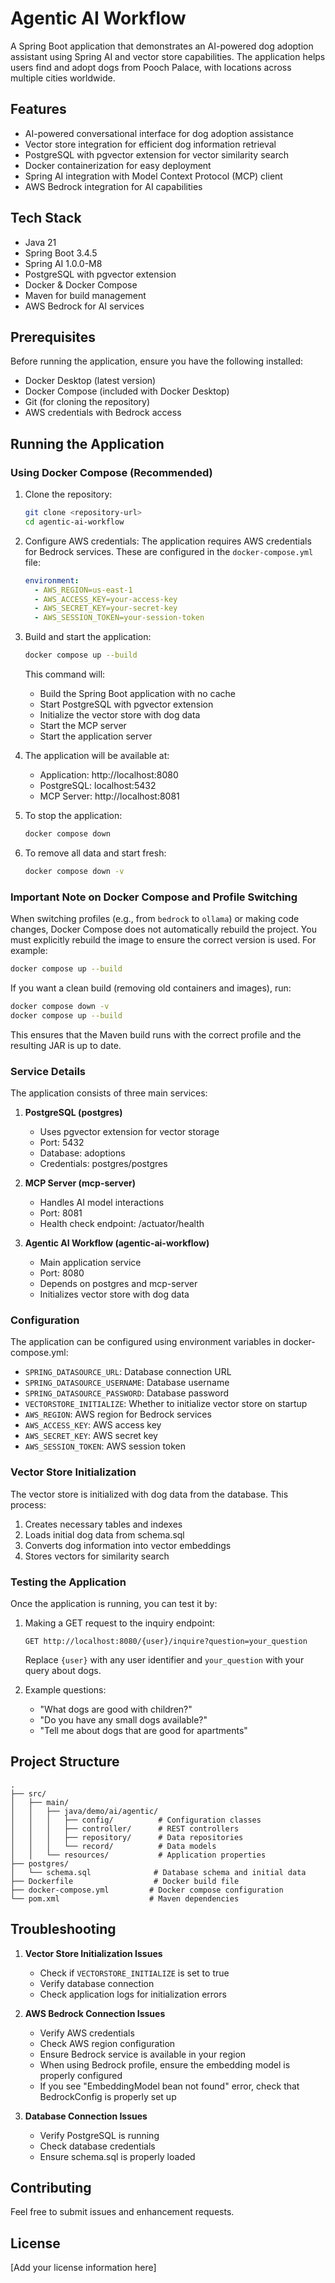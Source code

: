 # Agentic AI Workflow

A Spring Boot application that demonstrates an AI-powered dog adoption assistant using Spring AI and vector store capabilities. The application helps users find and adopt dogs from Pooch Palace, with locations across multiple cities worldwide.

## Features

- AI-powered conversational interface for dog adoption assistance
- Vector store integration for efficient dog information retrieval
- PostgreSQL with pgvector extension for vector similarity search
- Docker containerization for easy deployment
- Spring AI integration with Model Context Protocol (MCP) client
- AWS Bedrock integration for AI capabilities

## Tech Stack

- Java 21
- Spring Boot 3.4.5
- Spring AI 1.0.0-M8
- PostgreSQL with pgvector extension
- Docker & Docker Compose
- Maven for build management
- AWS Bedrock for AI services

## Prerequisites

Before running the application, ensure you have the following installed:

- Docker Desktop (latest version)
- Docker Compose (included with Docker Desktop)
- Git (for cloning the repository)
- AWS credentials with Bedrock access

## Running the Application

### Using Docker Compose (Recommended)

1. Clone the repository:
   ```bash
   git clone <repository-url>
   cd agentic-ai-workflow
   ```

2. Configure AWS credentials:
   The application requires AWS credentials for Bedrock services. These are configured in the `docker-compose.yml` file:
   ```yaml
   environment:
     - AWS_REGION=us-east-1
     - AWS_ACCESS_KEY=your-access-key
     - AWS_SECRET_KEY=your-secret-key
     - AWS_SESSION_TOKEN=your-session-token
   ```

3. Build and start the application:
   ```bash
   docker compose up --build
   ```
   This command will:
   - Build the Spring Boot application with no cache
   - Start PostgreSQL with pgvector extension
   - Initialize the vector store with dog data
   - Start the MCP server
   - Start the application server

4. The application will be available at:
   - Application: http://localhost:8080
   - PostgreSQL: localhost:5432
   - MCP Server: http://localhost:8081

5. To stop the application:
   ```bash
   docker compose down
   ```

6. To remove all data and start fresh:
   ```bash
   docker compose down -v
   ```

### Important Note on Docker Compose and Profile Switching

When switching profiles (e.g., from `bedrock` to `ollama`) or making code changes, Docker Compose does not automatically rebuild the project. You must explicitly rebuild the image to ensure the correct version is used. For example:

```sh
docker compose up --build
```

If you want a clean build (removing old containers and images), run:

```sh
docker compose down -v
docker compose up --build
```

This ensures that the Maven build runs with the correct profile and the resulting JAR is up to date.

### Service Details

The application consists of three main services:

1. **PostgreSQL (postgres)**
   - Uses pgvector extension for vector storage
   - Port: 5432
   - Database: adoptions
   - Credentials: postgres/postgres

2. **MCP Server (mcp-server)**
   - Handles AI model interactions
   - Port: 8081
   - Health check endpoint: /actuator/health

3. **Agentic AI Workflow (agentic-ai-workflow)**
   - Main application service
   - Port: 8080
   - Depends on postgres and mcp-server
   - Initializes vector store with dog data

### Configuration

The application can be configured using environment variables in docker-compose.yml:

- `SPRING_DATASOURCE_URL`: Database connection URL
- `SPRING_DATASOURCE_USERNAME`: Database username
- `SPRING_DATASOURCE_PASSWORD`: Database password
- `VECTORSTORE_INITIALIZE`: Whether to initialize vector store on startup
- `AWS_REGION`: AWS region for Bedrock services
- `AWS_ACCESS_KEY`: AWS access key
- `AWS_SECRET_KEY`: AWS secret key
- `AWS_SESSION_TOKEN`: AWS session token

### Vector Store Initialization

The vector store is initialized with dog data from the database. This process:
1. Creates necessary tables and indexes
2. Loads initial dog data from schema.sql
3. Converts dog information into vector embeddings
4. Stores vectors for similarity search

### Testing the Application

Once the application is running, you can test it by:

1. Making a GET request to the inquiry endpoint:
   ```
   GET http://localhost:8080/{user}/inquire?question=your_question
   ```
   Replace `{user}` with any user identifier and `your_question` with your query about dogs.

2. Example questions:
   - "What dogs are good with children?"
   - "Do you have any small dogs available?"
   - "Tell me about dogs that are good for apartments"

## Project Structure

```
.
├── src/
│   ├── main/
│   │   ├── java/demo/ai/agentic/
│   │   │   ├── config/          # Configuration classes
│   │   │   ├── controller/      # REST controllers
│   │   │   ├── repository/      # Data repositories
│   │   │   └── record/          # Data models
│   │   └── resources/           # Application properties
├── postgres/
│   └── schema.sql              # Database schema and initial data
├── Dockerfile                  # Docker build file
├── docker-compose.yml         # Docker compose configuration
└── pom.xml                    # Maven dependencies
```

## Troubleshooting

1. **Vector Store Initialization Issues**
   - Check if `VECTORSTORE_INITIALIZE` is set to true
   - Verify database connection
   - Check application logs for initialization errors

2. **AWS Bedrock Connection Issues**
   - Verify AWS credentials
   - Check AWS region configuration
   - Ensure Bedrock service is available in your region
   - When using Bedrock profile, ensure the embedding model is properly configured
   - If you see "EmbeddingModel bean not found" error, check that BedrockConfig is properly set up

3. **Database Connection Issues**
   - Verify PostgreSQL is running
   - Check database credentials
   - Ensure schema.sql is properly loaded

## Contributing

Feel free to submit issues and enhancement requests.

## License

[Add your license information here] 
